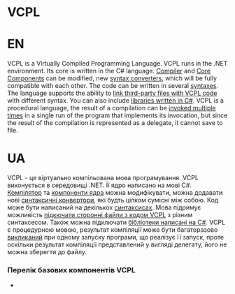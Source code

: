 <h1> VCPL </h1>

# EN
<p>
VCPL is a Virtually Compiled Programming Language.
VCPL runs in the .NET environment. Its core is written in the C# language. <a href="/Docs/Compiler.md">Compiler</a> and <a href="/Docs/CoreComponents.md">Core Components</a> can be modified, new <a href="/ Docs/SyntaxConvertor.md">syntax converters</a>, which will be fully compatible with each other. The code can be written in several <a href="/Docs/SyntaxConvertor.md">syntaxes</a>. The language supports the ability to <a href="/Docs/Import.md">link third-party files with VCPL code</a> with different syntax. You can also include <a href="/Docs/Include.md">libraries written in C#</a>. VCPL is a procedural language, the result of a compilation can be <a href="/Docs/Invoke.md">invoked multiple times</a> in a single run of the program that implements its invocation, but since the result of the compilation is represented as a delegate, it cannot save to file.
</p>


# UA
<p>
VCPL - це віртуально компільована мова програмування. 
VCPL виконується в середовищі .NET. Її ядро написано на мові C#. <a href="/Docs/Compiler.md">Компілятор</a> та <a href="/Docs/CoreComponents.md">компоненти ядра</a> можна модифікувати, можна додавати нові <a href="/Docs/SyntaxConvertor.md">синтаксичні конвертори</a>, які будть цілком сумісні між собою. Код може бути написаний на декількох <a href="/Docs/SyntaxConvertor.md">синтаксисах</a>. Мова підримує можливість <a href="/Docs/Import.md">підкючати сторонні файли з кодом VCPL</a> з різним синтаксесом. Також можна підключати <a href="/Docs/Include.md">бібліотеки написані на C#</a>. VCPL є процедурною мовою, результат компіляції може бути багаторазово <a href="/Docs/Invoke.md">викликаний</a> при одному запуску програми, що реалізує її запуск, проте оскільки результат компіляції представлений у вигляді делегату, його не можна зберегти до файлу.
</p>

<h3>Перелік базових компонентів VCPL</h3>
<ul>
    <li></li>
</ul>